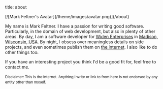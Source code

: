 title: about

<span class="center">
[![Mark Feltner's Avatar](/theme/images/avatar.png)](/about)
</span>

My name is Mark Feltner. I have a passion for writing good software.
Particularly, in the domain of web development, but also in plenty of other areas.
By day, I am a software developer for [Widen Enterprises](http://widen.com) in [Madison, Wisconsin, USA](https://www.google.com/maps?hl=en&q=madison,+wi). By night, I
obsess over meaningless details on side projects, and even sometimes publish
them on [the internet](https://github.com/feltnerm). I also like to do other
things too.


If you have an interesting project you think I'd be a good fit for, feel free
to contact me.

<small>Disclaimer: This is the internet. Anything I write or link to from here is not
endorsed by any entity other than myself.</small>
